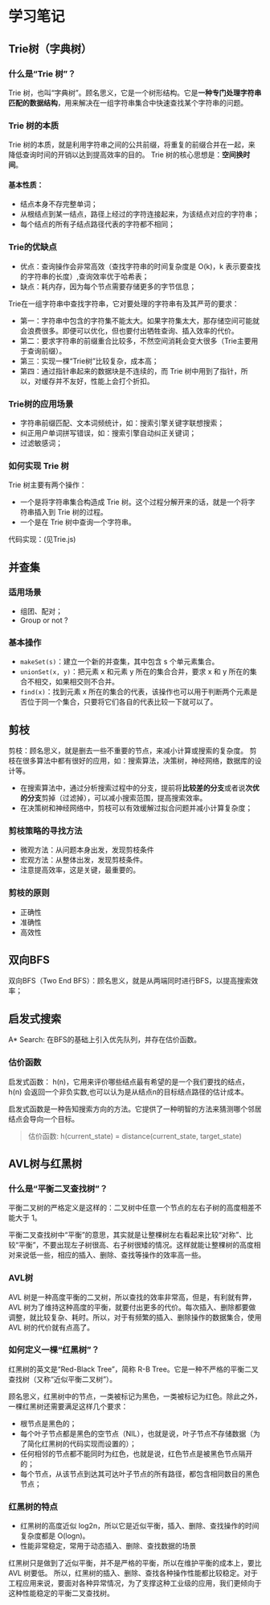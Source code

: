 # 学习笔记

## Trie树（字典树）

### 什么是“Trie 树”？

Trie 树，也叫“字典树”。顾名思义，它是一个树形结构。它是**一种专门处理字符串匹配的数据结构**，用来解决在一组字符串集合中快速查找某个字符串的问题。

### Trie 树的本质

Trie 树的本质，就是利用字符串之间的公共前缀，将重复的前缀合并在一起，来降低查询时间的开销以达到提高效率的目的。
Trie 树的核心思想是：**空间换时间**。

#### 基本性质：

* 结点本身不存完整单词；
* 从根结点到某一结点，路径上经过的字符连接起来，为该结点对应的字符串；
* 每个结点的所有子结点路径代表的字符都不相同；

### Trie的优缺点

* 优点：查询操作会非常高效（查找字符串的时间复杂度是 O(k)，k 表示要查找的字符串的长度）,查询效率优于哈希表；
* 缺点：耗内存，因为每个节点需要存储更多的字节信息；

Trie在一组字符串中查找字符串，它对要处理的字符串有及其严苛的要求：

* 第一：字符串中包含的字符集不能太大。如果字符集太大，那存储空间可能就会浪费很多。即便可以优化，但也要付出牺牲查询、插入效率的代价。
* 第二：要求字符串的前缀重合比较多，不然空间消耗会变大很多（Trie主要用于查询前缀）。
* 第三：实现一棵“Trie树”比较复杂，成本高；
* 第四：通过指针串起来的数据块是不连续的，而 Trie 树中用到了指针，所以，对缓存并不友好，性能上会打个折扣。

### Trie树的应用场景
* 字符串前缀匹配、文本词频统计，如：搜索引擎关键字联想搜索；
* 纠正用户单词拼写错误，如：搜索引擎自动纠正关键词；
* 过滤敏感词；

### 如何实现 Trie 树
Trie 树主要有两个操作：

* 一个是将字符串集合构造成 Trie 树。这个过程分解开来的话，就是一个将字符串插入到 Trie 树的过程。
* 一个是在 Trie 树中查询一个字符串。

代码实现：(见Trie.js)

## 并查集

### 适用场景
* 组团、配对；
* Group or not ?

### 基本操作
* `makeSet(s)`：建立一个新的并查集，其中包含 s 个单元素集合。
* `unionSet(x, y)`：把元素 x 和元素 y 所在的集合合并，要求 x 和 y 所在的集合不相交，如果相交则不合并。
* `find(x)`：找到元素 x 所在的集合的代表，该操作也可以用于判断两个元素是否位于同一个集合，只要将它们各自的代表比较一下就可以了。

## 剪枝
剪枝：顾名思义，就是删去一些不重要的节点，来减小计算或搜索的复杂度。
剪枝在很多算法中都有很好的应用，如：搜索算法，决策树，神经网络，数据库的设计等。

* 在搜索算法中，通过分析搜索过程中的分支，提前将**比较差的分支**或者说**次优的分支**剪掉（过滤掉），可以减小搜索范围，提高搜索效率。
* 在决策树和神经网络中，剪枝可以有效缓解过拟合问题并减小计算复杂度；

### 剪枝策略的寻找方法

* 微观方法：从问题本身出发，发现剪枝条件
* 宏观方法：从整体出发，发现剪枝条件。
* 注意提高效率，这是关键，最重要的。

### 剪枝的原则
* 正确性
* 准确性
* 高效性

## 双向BFS
双向BFS（Two End BFS）：顾名思义，就是从两端同时进行BFS，以提高搜索效率；

## 启发式搜索

A* Search: 在BFS的基础上引入优先队列，并存在估价函数。

### 估价函数

启发式函数： h(n)，它用来评价哪些结点最有希望的是一个我们要找的结点，h(n) 会返回一个非负实数,也可以认为是从结点n的目标结点路径的估计成本。

启发式函数是一种告知搜索方向的方法。它提供了一种明智的方法来猜测哪个邻居结点会导向一个目标。

> 估价函数: h(current_state) = distance(current_state, target_state)

## AVL树与红黑树

### 什么是“平衡二叉查找树”？
平衡二叉树的严格定义是这样的：二叉树中任意一个节点的左右子树的高度相差不能大于 1。

平衡二叉查找树中“平衡”的意思，其实就是让整棵树左右看起来比较“对称”、比较“平衡”，不要出现左子树很高、右子树很矮的情况。这样就能让整棵树的高度相对来说低一些，相应的插入、删除、查找等操作的效率高一些。

### AVL树
AVL 树是一种高度平衡的二叉树，所以查找的效率非常高，但是，有利就有弊，AVL 树为了维持这种高度的平衡，就要付出更多的代价。每次插入、删除都要做调整，就比较复杂、耗时。所以，对于有频繁的插入、删除操作的数据集合，使用 AVL 树的代价就有点高了。

### 如何定义一棵“红黑树”？
红黑树的英文是“Red-Black Tree”，简称 R-B Tree。它是一种不严格的平衡二叉查找树（又称“近似平衡二叉树”）。

顾名思义，红黑树中的节点，一类被标记为黑色，一类被标记为红色。除此之外，一棵红黑树还需要满足这样几个要求：

* 根节点是黑色的；
* 每个叶子节点都是黑色的空节点（NIL），也就是说，叶子节点不存储数据（为了简化红黑树的代码实现而设置的）；
* 任何相邻的节点都不能同时为红色，也就是说，红色节点是被黑色节点隔开的；
* 每个节点，从该节点到达其可达叶子节点的所有路径，都包含相同数目的黑色节点；

### 红黑树的特点

* 红黑树的高度近似 log2n，所以它是近似平衡，插入、删除、查找操作的时间复杂度都是 O(logn)。
* 性能非常稳定，常用于动态插入、删除、查找数据的场景

红黑树只是做到了近似平衡，并不是严格的平衡，所以在维护平衡的成本上，要比 AVL 树要低。
所以，红黑树的插入、删除、查找各种操作性能都比较稳定。对于工程应用来说，要面对各种异常情况，为了支撑这种工业级的应用，我们更倾向于这种性能稳定的平衡二叉查找树。

